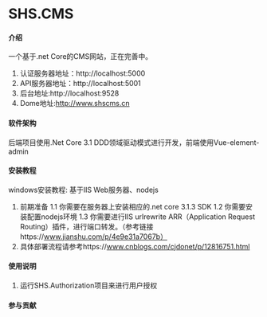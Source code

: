 # SHS.CMS

#### 介绍
一个基于.net Core的CMS网站，正在完善中。
1. 认证服务器地址：http://localhost:5000
2. API服务器地址：http://localhost:5001
3. 后台地址:http://localhost:9528
4. Dome地址:http://www.shscms.cn

#### 软件架构
后端项目使用.Net Core 3.1 DDD领域驱动模式进行开发，前端使用Vue-element-admin


#### 安装教程
windows安装教程:
基于IIS Web服务器、nodejs
1. 前期准备
	1.1 你需要在服务器上安装相应的.net core 3.1.3 SDK
	1.2 你需要安装配置nodejs环境
	1.3 你需要进行IIS urlrewrite ARR（Application Request Routing）插件，进行端口转发。（参考链接https://www.jianshu.com/p/4e9e31a7067b）
2. 具体部署流程请参考https://www.cnblogs.com/cjdonet/p/12816751.html
#### 使用说明

1. 运行SHS.Authorization项目来进行用户授权

#### 参与贡献
